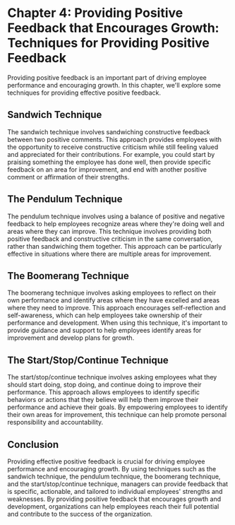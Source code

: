 Chapter 4: Providing Positive Feedback that Encourages Growth: Techniques for Providing Positive Feedback
=========================================================================================================

Providing positive feedback is an important part of driving employee performance and encouraging growth. In this chapter, we'll explore some techniques for providing effective positive feedback.

Sandwich Technique
------------------

The sandwich technique involves sandwiching constructive feedback between two positive comments. This approach provides employees with the opportunity to receive constructive criticism while still feeling valued and appreciated for their contributions. For example, you could start by praising something the employee has done well, then provide specific feedback on an area for improvement, and end with another positive comment or affirmation of their strengths.

The Pendulum Technique
----------------------

The pendulum technique involves using a balance of positive and negative feedback to help employees recognize areas where they're doing well and areas where they can improve. This technique involves providing both positive feedback and constructive criticism in the same conversation, rather than sandwiching them together. This approach can be particularly effective in situations where there are multiple areas for improvement.

The Boomerang Technique
-----------------------

The boomerang technique involves asking employees to reflect on their own performance and identify areas where they have excelled and areas where they need to improve. This approach encourages self-reflection and self-awareness, which can help employees take ownership of their performance and development. When using this technique, it's important to provide guidance and support to help employees identify areas for improvement and develop plans for growth.

The Start/Stop/Continue Technique
---------------------------------

The start/stop/continue technique involves asking employees what they should start doing, stop doing, and continue doing to improve their performance. This approach allows employees to identify specific behaviors or actions that they believe will help them improve their performance and achieve their goals. By empowering employees to identify their own areas for improvement, this technique can help promote personal responsibility and accountability.

Conclusion
----------

Providing effective positive feedback is crucial for driving employee performance and encouraging growth. By using techniques such as the sandwich technique, the pendulum technique, the boomerang technique, and the start/stop/continue technique, managers can provide feedback that is specific, actionable, and tailored to individual employees' strengths and weaknesses. By providing positive feedback that encourages growth and development, organizations can help employees reach their full potential and contribute to the success of the organization.
